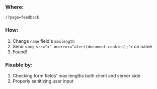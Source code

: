 ### Where:  

`/?page=feedback`

### How:  

1. Change `name` field's `maxlength`
2. Send `<img src="x" onerror="alert(document.cookies);">` on name
3. Found!

### Fixable by:  

1. Checking form fields' max lengths both client and server side
2. Properly sanitizing user input
